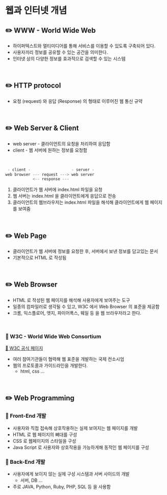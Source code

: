 # 웹과 인터넷 개념

## ✏️ WWW - World Wide Web

- 하이퍼텍스트와 멀티미디어를 통해 서비스를 이용할 수 있도록 구축되어 있다.
- 사용자끼리 정보를 공유할 수 있는 공간을 의미한다.
- 인터넷 상의 다양한 정보를 효과적으로 검색할 수 있는 시스템

<br>

## ✏️ HTTP protocol

- 요청 (request) 와 응답 (Response) 의 형태로 이루어진 웹 통신 규약

<br>

## ✏️ Web Server & Client

- web server - 클라이언트의 요청을 처리하여 응답함
- client - 웹 서버에 원하는 정보를 요청함

<br>

```java
 - client -                  - server -
web browser --- request ---> web server
            <-- response ---

```

1. 클라이언트가 웹 서버에 index.html 파일을 요청
2. 웹 서버는 index.html 을 클라이언트에게 응답으로 전송
3. 클라이언트의 웹브라우저는 index.html 파일을 해석해 클라이언트에게 웹 페이지를 보여줌

<br>

## ✏️ Web Page

- 클라이언트가 웹 서버에 정보를 요청한 후, 서버에서 보낸 정보를 담고있는 문서
- 기본적으로 HTML 로 작성됨

<br>

## ✏️ Web Browser

- HTML 로 작성된 웹 페이지를 해석해 사용자에게 보여주는 도구
- 일종의 컴파일러로 생각될 수 있고, W3C 에서 Web Browser 의 표준을 제공함
- 크롬, 익스플로어, 엣지, 파이어폭스, 웨일 등 을 웹 브라우저라고 한다.

<br>

### 📍 W3C - World Wide Web Consortium

[🔗 W3C 공식 페이지](https://www.notion.so/3-84abed1d54414f6a9f0a277750c0e981)

- 여러 참여기관들이 협력해 웹 표준을 개발하는 국제 컨소시엄
- 웹의 프로토콜과 가이드라인을 개발한다.
    - html, css …

<br>

## ✏️ Web Programming

### 📍 Front-End 개발

- 사용자와 직접 접속해 상호작용하는 실제 보여지는 웹 페이지를 개발
- HTML 로 웹 페이지의 뼈대를 구성
- CSS 로 웹페이지의 스타일을 구성
- Java Script 로 사용자와 상호작용을 가능하게해 동적인 웹 페이지를 구성

### 📍 Back-End 개발

- 사용자에게 보이지 않는 실제 구성 시스템과 서버 사이드의 개발
    - 서버, DB …
- 주로 JAVA, Python, Ruby, PHP, SQL 등 을 사용함

<br>